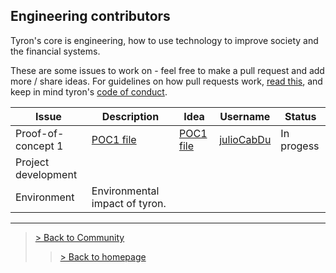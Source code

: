 ## Engineering contributors
Tyron's core is engineering, how to use technology to improve society and the financial systems.

These are some issues to work on - feel free to make a pull request and add more / share ideas. For guidelines on how pull requests work, [read this](https://github.com/tyronNetwork/tyron/blob/master/CONTRIBUTING.md), and keep in mind tyron's [code of conduct](https://github.com/tyronNetwork/tyron/blob/master/CODE_OF_CONDUCT.md).

| Issue | Description | Idea | Username | Status |
|---|---|---|---|---|
|Proof-of-concept 1 | [POC1 file](https://github.com/julioCabDu/tyron/blob/master/engineering/POCs/POC1.md)| [POC1 file](https://github.com/julioCabDu/tyron/blob/master/engineering/POCs/POC1.md) | [julioCabDu](https://github.com/julioCabDu/) |In progess|
|Project development |
|Environment |Environmental impact of tyron.|

---

> <a href="/community"> > Back to Community </a>
>> <a href="/"> > Back to homepage </a>
